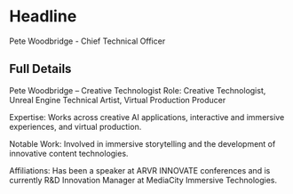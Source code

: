 # Headline

Pete Woodbridge - Chief Technical Officer 

## Full Details

Pete Woodbridge – Creative Technologist
Role: Creative Technologist, Unreal Engine Technical Artist, Virtual Production Producer

Expertise: Works across creative AI applications, interactive and immersive experiences, and virtual production.

Notable Work: Involved in immersive storytelling and the development of innovative content technologies.

Affiliations: Has been a speaker at ARVR INNOVATE conferences and is currently R&D Innovation Manager at MediaCity Immersive Technologies.